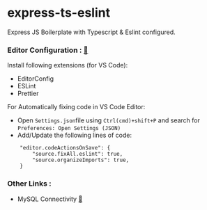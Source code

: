 # express-ts-eslint 
Express JS Boilerplate with Typescript & Eslint configured.

### Editor Configuration : [🔗](https://code.visualstudio.com/docs/languages/typescript#_code-actions-on-save)

Install following extensions (for VS Code):
- EditorConfig
- ESLint
- Prettier

For Automatically fixing code in VS Code Editor:

- Open `Settings.json`file using `Ctrl(cmd)+shift+P` and search for `Preferences: Open Settings (JSON)`
- Add/Update the following lines of code:
```
    "editor.codeActionsOnSave": {
        "source.fixAll.eslint": true,
        "source.organizeImports": true,
    }
```

### Other Links :
- MySQL Connectivity [🔗](https://github.com/YASHRAUTELA/express-ts-eslint/tree/mysql)
